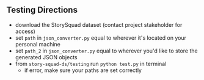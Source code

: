 ## Testing Directions

- download the StorySquad dataset (contact project stakeholder for access)
- set `path` in `json_converter.py` equal to wherever it's located on your personal machine
- set `path_2` in `json_converter.py` equal to wherever you'd like to store the generated JSON objects
- from `story-squad-ds/testing` run `python test.py` in terminal
  - if error, make sure your paths are set correctly
